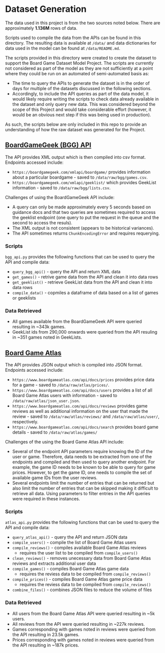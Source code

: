 # Dataset Generation

The data used in this project is from the two sources noted below. There are approximately **1.136M** rows of data.

Scripts used to compile the data from the APIs can be found in this directory. The resulting data is available at `/data/` and data dictionaries for data used in the model can be found at `/data/README.md`.

The scripts provided in this directory were created to create the dataset to support the Board Game Dataset Model Project. The scripts are currently not considered as part of the model as they are not sufficiently at a point where they could be run on an automated of semi-automated basis as:

- The time to query the APIs to generate the dataset is in the order of days for multiple of the datasets discussed in the following sections.
- Accordingly, to include the API queries as part of the data model, it would likely require writing the scripts to check data already available in the dataset and only query new data. This was considered beyond the scope of this Project and would take considerable effort (however, it would be an obvious next step if this was being used in production).

As such, the scripts below are only included in this repo to provide an understanding of how the raw dataset was generated for the Project.

## [BoardGameGeek (BGG) API](https://boardgamegeek.com/wiki/page/BGG_XML_API)

The API provides XML output which is then compiled into csv format. Endpoints accessed include:

- `https://boardgamegeek.com/xmlapi/boardgame/` provides information about a particular boardgame - saved to `/data/raw/bgg/games.csv`.
- `https://boardgamegeek.com/xmlapi/geeklist/` which provides GeekList information - saved to `/data/raw/bgg/lists.csv`.

Challenges of using the BoardGameGeek API include:

- A query can only be made approximately every 5 seconds based on guidance docs and that two queries are sometimes required to access the geeklist endpoint (one query to put the request in the queue and the second to access the resuls).
- The XML output is not consistent (appears to be historical variances).
- The API sometimes returns `ChunkEncodingError` and requires requerying.

### Scripts

`bgg_api.py` provides the following functions that can be used to query the API and compile data:

- `query_bgg_api()` - query the API and return XML data
- `get_games()` - retrive game data from the API and clean it into data rows
- `get_geeklist()` - retrieve GeekList data from the API and clean it into data rows
- `compile_data()` - copmiles a dataframe of data based on a list of games or geeklists

### Data Retrieved

 - All games available from the BoardGameGeek API were queried resulting in ~343k games.
 - GeekList ids from 290,000 onwards were queried from the API resuling in ~351 games noted in GeekLists.

## [Board Game Atlas](https://www.boardgameatlas.com/)

The API provides JSON output which is compiled into JSON format. Endpoints accessed include:

- `https://www.boardgameatlas.com/api/docs/prices` provides price data for a game - saved to `/data/raw/atlas/prices/`.
- `https://www.boardgameatlas.com/api/docs/users` provides a list of all Board Game Atlas users with information - saved to `/data/raw/atlas/json_user.json`.
- `https://www.boardgameatlas.com/api/docs/reviews` provides game reviews as well as additional information on the user that made the review - saved to `/data/raw/atlas/reviews/` and `/data/raw/atlas/user/`, respectively.
- `https://www.boardgameatlas.com/api/docs/search` provides board game details - saved to `/data/raw/atlas/games/`

Challenges of the using the Board Game Atlas API include:

- Several of the endpoint API parameters require knowing the ID of the user or game. Therefore, data needs to be extracted from one of the endpoints and compiled and then used to query another endpoint. For example, the game ID needs to be known to be able to query for game prices. However, to get the game ID, one needs to compile the set of available game IDs from the user reviews.
- Several endpoints limit the number of entries that can be returned but also limit the number of entries that can be skipped making it difficult to retrieve all data. Using parameters to filter entries in the API queries were required in these instances.

### Scripts

`atlas_api.py` provides the following functions that can be used to query the API and compile data:

- `query_atlas_api()` - query the API and return JSON data
- `compile_users()` - compile the list of Board Game Atlas users
- `compile_reviews()` - compiles available Board Game Atlas reviews
    - requires the user list to be compiled from `compile_users()`
- `clean_reviews()` - removes unecessary data from Board Game Atlas reviews and extracts additional user data
- `compile_games()` - compiles Board Game Atlas game data
    - requires the reviess data to be compiled from `compile_reviews()`
- `compile_prices()` - compiles Board Game Atlas game price data
    - requires the reviess data to be compiled from `compile_reviews()`
- `combine_files()` - combines JSON files to reduce the volume of files

### Data Retrieved

 - All users from the Board Game Atlas API were queried resulting in ~5k users.
 - All reviews from the API were queried resulting in ~227k reviews.
 - Games corresponding with games noted in reviews were queried from the API resulting in 23.5k games.
 - Prices corresponding with games noted in reviews were queried from the API resulting in ~187k prices.